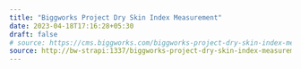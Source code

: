 ```yaml
---
title: "Biggworks Project Dry Skin Index Measurement"
date: 2023-04-18T17:16:28+05:30
draft: false
# source: https://cms.biggworks.com/biggworks-project-dry-skin-index-measurement
source: http://bw-strapi:1337/biggworks-project-dry-skin-index-measurement
---
```


